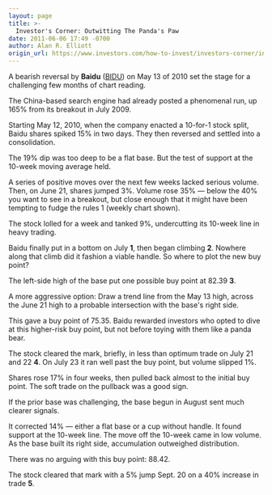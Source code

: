 ```yaml
---
layout: page
title: >-
  Investor's Corner: Outwitting The Panda's Paw
date: 2011-06-06 17:49 -0700
author: Alan R. Elliott
origin_url: https://www.investors.com/how-to-invest/investors-corner/investors-corner-outwitting-the-pandas-paw/
---
```


A bearish reversal by **Baidu** ([BIDU](https://research.investors.com/quote.aspx?symbol=BIDU)) on May 13 of 2010 set the stage for a challenging few months of chart reading.

The China-based search engine had already posted a phenomenal run, up 165% from its breakout in July 2009.

Starting May 12, 2010, when the company enacted a 10-for-1 stock split, Baidu shares spiked 15% in two days. They then reversed and settled into a consolidation.

The 19% dip was too deep to be a flat base. But the test of support at the 10-week moving average held.

A series of positive moves over the next few weeks lacked serious volume. Then, on June 21, shares jumped 3%. Volume rose 35% — below the 40% you want to see in a breakout, but close enough that it might have been tempting to fudge the rules 1 (weekly chart shown).

The stock lolled for a week and tanked 9%, undercutting its 10-week line in heavy trading.

Baidu finally put in a bottom on July **1**, then began climbing **2**. Nowhere along that climb did it fashion a viable handle. So where to plot the new buy point?

The left-side high of the base put one possible buy point at 82.39 **3**.

A more aggressive option: Draw a trend line from the May 13 high, across the June 21 high to a probable intersection with the base's right side.

This gave a buy point of 75.35. Baidu rewarded investors who opted to dive at this higher-risk buy point, but not before toying with them like a panda bear.

The stock cleared the mark, briefly, in less than optimum trade on July 21 and 22 **4**. On July 23 it ran well past the buy point, but volume slipped 1%.

Shares rose 17% in four weeks, then pulled back almost to the initial buy point. The soft trade on the pullback was a good sign.

If the prior base was challenging, the base begun in August sent much clearer signals.

It corrected 14% — either a flat base or a cup without handle. It found support at the 10-week line. The move off the 10-week came in low volume. As the base built its right side, accumulation outweighed distribution.

There was no arguing with this buy point: 88.42.

The stock cleared that mark with a 5% jump Sept. 20 on a 40% increase in trade **5**.
